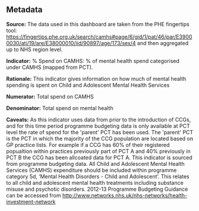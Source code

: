 Metadata
--------

**Source:** The data used in this dashboard are taken from the PHE
fingertips tool:
<https://fingertips.phe.org.uk/search/camhs#page/6/gid/1/pat/46/par/E39000030/ati/19/are/E38000010/iid/90897/age/173/sex/4>
and then aggregated up to NHS region level.

**Indicator:** % Spend on CAMHS: % of mental health spend categorised
under CAMHS (mapped from PCT).

**Rationale:** This indicator gives information on how much of mental
health spending is spent on Child and Adolescent Mental Health Services

**Numerator:** Total spend on CAMHS

**Denominator:** Total spend on mental health

**Caveats:** As this indicator uses data from prior to the introduction
of CCGs, and for this time period programme budgeting data is only
available at PCT level the rate of spend for the 'parent' PCT has been
used. The 'parent' PCT is the PCT in which the majority of the CCG
population are located based on GP practice lists. For example if a CCG
has 60% of their registered popualtion within practices previously part
of PCT A and 40% previously in PCT B the CCG has been allcoated data for
PCT A. This indicator is sourced from programme budgeting data. All
Child and Adolescent Mental Health Services (CAMHS) expenditure should
be included within programme category 5d, ‘Mental Health Disorders -
Child and Adolescent’. This relates to all child and adolescent mental
health treatments including substance misuse and psychotic disorders.
2012-13 Programme Budgeting Guidance can be accessed from
<http://www.networks.nhs.uk/nhs-networks/health-investment-network>
